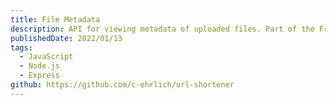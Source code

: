```yaml
---
title: File Metadata
description: API for viewing metadata of uploaded files. Part of the FreeCodeCamp API curriculum.
publishedDate: 2022/01/13
tags:
  - JavaScript
  - Node.js
  - Express
github: https://github.com/c-ehrlich/url-shortener
---
```


